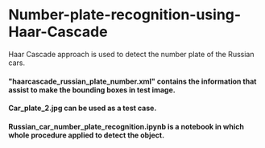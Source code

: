 # Number-plate-recognition-using-Haar-Cascade
Haar Cascade approach is used to detect the number plate of the Russian cars.

#### "haarcascade_russian_plate_number.xml" contains the information that assist to make the bounding boxes in test image.

#### Car_plate_2.jpg can be used as a test case.

#### Russian_car_number_plate_recognition.ipynb is a notebook in which whole procedure applied to detect the object. 

